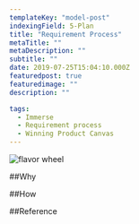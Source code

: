 ```yaml
---
templateKey: "model-post"
indexingField: 5-Plan
title: "Requirement Process"
metaTitle: ""
metaDescription: ""
subtitle: ""
date: 2019-07-25T15:04:10.000Z
featuredpost: true
featuredimage: ""
description: ""

tags:
  - Immerse
  - Requirement process
  - Winning Product Canvas
---
```


![flavor wheel]()

##Why


##How


##Reference
